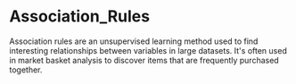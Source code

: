 # Association_Rules
Association rules are an unsupervised learning method used to find interesting relationships between variables in large datasets. It's often used in market basket analysis to discover items that are frequently purchased together.
